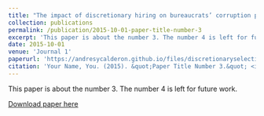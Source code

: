 ```yaml
---
title: "The impact of discretionary hiring on bureaucrats’ corruption perceptions, satisfaction, and the mishandling of public resources"
collection: publications
permalink: /publication/2015-10-01-paper-title-number-3
excerpt: 'This paper is about the number 3. The number 4 is left for future work.'
date: 2015-10-01
venue: 'Journal 1'
paperurl: 'https://andresycalderon.github.io/files/discretionaryselection27Dec22.pdf'
citation: 'Your Name, You. (2015). &quot;Paper Title Number 3.&quot; <i>Journal 1</i>. 1(3).'
---
```

This paper is about the number 3. The number 4 is left for future work.

[Download paper here](https://andresycalderon.github.io/files/discretionaryselection27Dec22.pdf)


